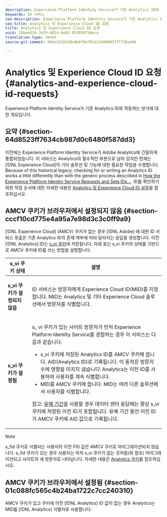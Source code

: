 ```yaml
---
description: Experience Platform Identity Service가 기존 Analytics ID와 작동하는 방식에 대한 개요입니다.
keywords: ID 서비스
seo-description: Experience Platform Identity Service가 기존 Analytics ID와 작동하는 방식에 대한 개요입니다.
seo-title: Analytics 및 Experience Cloud ID 요청
title: Analytics 및 Experience Cloud ID 요청
uuid: 28beed16-7ef9-4824-8e82-853930756eca
translation-type: tm+mt
source-git-commit: 484c52265d8e0b6f0e79cb21d09082fff730a44b

---
```



# Analytics 및 Experience Cloud ID 요청{#analytics-and-experience-cloud-id-requests}

Experience Platform Identity Service가 기존 Analytics ID와 작동하는 방식에 대한 개요입니다.

## 요약 {#section-64d8523ff7634cb987d0c6480f587dd3}

이전에는 Experience Platform Identity Service가 Adobe Analytics에 긴밀하게 통합되었습니다. 이 서비스는 Analytics의 필수적인 부분으로 남아 있지만 현재는 [!DNL Experience Cloud]의 기타 솔루션 및 기능에 대한 중요한 작업을 수행합니다. Because of this historical legacy, checking for or writing an Analytics ID works a little differently than with the generic process described in [How the Experience Platform Identity Service Requests and Sets IDs...](../../introduction/id-request.md#concept-2caacebb1d244402816760e9b8bcef6a). ID를 확인하기 위한 작업 순서에 대한 자세한 내용은 [Analytics 및 Experience Cloud ID 설정](../../reference/analytics-reference/analytics-ids.md#concept-f381dd18ee184c6c8e48286937a161d6)을 참조하십시오.

## AMCV 쿠키가 브라우저에서 설정되지 않음 {#section-cccf10cd775e4a95a7e98d3c3c0ff9a9}

[!DNL Experience Cloud] (AMCV) 쿠키가 없는 경우 [!DNL Adobe] 에 대한 ID 서비스 호출은 기존 Analytics ID의 존재 여부에 따라 달라지는 응답을 생성합니다. 이전 [!DNL Analytics] ID는 [s_vi 쿠키](https://marketing.adobe.com/resources/help/en_US/whitepapers/cookies/?f=cookies_analytics.html)에 저장됩니다. 아래 표는 s_vi 쿠키의 상태를 기반으로 AMCV 쿠키에 ID를 쓰는 방법을 설명합니다.

<table id="table_DC85FECE26DD424E841BA1059AF1E57F"> 
 <thead> 
  <tr> 
   <th colname="col1" class="entry"> s_vi 쿠키 상태 </th> 
   <th colname="col2" class="entry"> 설명 </th> 
  </tr> 
 </thead>
 <tbody> 
  <tr> 
   <td colname="col1"> <p> <b> s_vi 쿠키가 설정되지 않음</b> </p> </td> 
   <td colname="col2"> <p>ID 서비스는 방문자에게 <span class="keyword">Experience Cloud</span> ID(MID)를 지정합니다. MID는 <span class="keyword">Analytics</span> 및 기타 <span class="keyword">Experience Cloud</span> 솔루션에서 방문자를 식별합니다. </p> </td> 
  </tr> 
  <tr> 
   <td colname="col1"> <p> <b> s_vi 쿠키가 설정됨</b> </p> </td> 
   <td colname="col2"> <p>s_ vi 쿠키가 있는 사이트 방문자가 먼저 Experience Platform Identity Service를 경험하는 경우 이 서비스는 다음과 같습니다. </p> 
    <ul id="ul_BE584810280D4874AF802A9247011787"> 
     <li id="li_AA395B09A3174AF78F3EC10053E2E4F5">s_vi 쿠키에 저장된 <span class="keyword">Analytics</span> ID를 AMCV 쿠키에 씁니다. AID(<span class="keyword">Analytics</span> ID)로 기록됩니다. 이 동작은 방문자 수에 영향을 미치지 <i>않습니다</i>. <span class="keyword"> Analytics</span>는 이전 ID를 사용하여 사용자를 계속 식별합니다. </li> 
     <li id="li_8735DE21FEA542BA8024109B8FE1E2ED">MID를 AMCV 쿠키에 씁니다. MID는 여러 다른 솔루션에서 사용자를 식별합니다. </li> 
    </ul> <p> <p>참고: <a href="../../reference/analytics-reference/grace-period.md" format="dita" scope="local">유예 기간</a>을 사용할 경우 데이터 센터 응답에는 항상 s_vi 쿠키에 저장된 이전 ID가 포함됩니다. 유예 기간 동안 이전 ID가 AMCV 쿠키에 AID 값으로 기록됩니다. </p> </p> </td> 
  </tr> 
 </tbody> 
</table>

>[!NOTE]
>
>s_fid 쿠키로 식별되는 사용자의 이전 FID 값은 AMCV 쿠키로 마이그레이션되지 않습니다. s_fid 쿠키가 있는 경우 사용자는 마치 s_vi 쿠키가 없는 것처럼(위 참조) 마이그레이션되고 사이트의 새 방문자로 나타납니다. 자세한 내용은 [Analytics 쿠키](https://marketing.adobe.com/resources/help/en_US/whitepapers/cookies/?f=cookies_analytics.html)를 참조하십시오.

## AMCV 쿠키가 브라우저에서 설정됨 {#section-01c088fc565c4b24ba1722c7cc240310}

AMCV 쿠키가 있고 쿠키에 이전 [!DNL Analytics] ID 값이 없는 경우 Analytics는 MID를 [!DNL Analytics] 식별자로 사용합니다.
